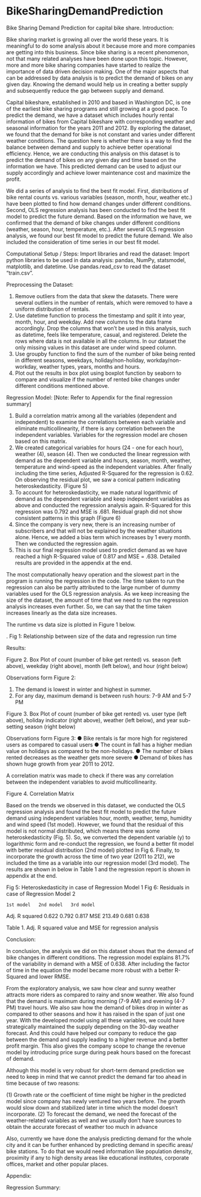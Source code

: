 # BikeSharingDemandPrediction
Bike Sharing Demand Prediction for capital bike share.
Introduction:
 
Bike sharing market is growing all over the world these years. It is meaningful to do some analysis about it because more and more companies are getting into this business. Since bike sharing is a recent phenomenon, not that many related analyses have been done upon this topic. However, more and more bike sharing companies have started to realize the importance of data driven decision making. One of the major aspects that can be addressed by data analysis is to predict the demand of bikes on any given day. Knowing the demand would help us in creating a better supply and subsequently reduce the gap between supply and demand.

Capital bikeshare, established in 2010 and based in Washington DC, is one of the earliest bike sharing programs and still growing at a good pace. To predict the demand, we have a dataset which includes hourly rental information of bikes from Capital bikeshare with corresponding weather and seasonal information for the years 2011 and 2012. By exploring the dataset, we found that the demand for bike is not constant and varies under different weather conditions. The question here is whether there is a way to find the balance between demand and supply to achieve better operational efficiency. Hence, we are conducting this analysis on this dataset is to predict the demand of bikes on any given day and time based on the information we have. This predicted demand can be used to adjust our supply accordingly and achieve lower maintenance cost and maximize the profit. 

We did a series of analysis to find the best fit model. First, distributions of bike rental counts vs. various variables (season, month, hour, weather etc.) have been plotted to find how demand changes under different conditions. Second, OLS regression analysis has been conducted to find the best fit model to predict the future demand. Based on the information we have, we confirmed that the demand of bike changes under different conditions (weather, season, hour, temperature, etc.). After several OLS regression analysis, we found our best fit model to predict the future demand. We also included the consideration of time series in our best fit model. 

Computational Setup / Steps:
Import libraries and read the dataset:
Import python libraries to be used in data analysis: pandas, NumPy, statsmodel, matplotlib, and datetime. Use pandas.read_csv to read the dataset “train.csv”. 

Preprocessing the Dataset:
1.	Remove outliers from the data that skew the datasets. There were several outliers in the number of rentals, which were removed to have a uniform distribution of rentals.
2.	Use datetime function to process the timestamp and split it into year, month, hour, and weekday. Add new columns to the data frame accordingly. Drop the columns that won’t be used in this analysis, such as datetime, feels like temperature, casual, and registered. Delete the rows where data is not available in all the columns. In our dataset the only missing values in this dataset are under wind speed column.
3.	Use groupby function to find the sum of the number of bike being rented in different seasons, weekdays, holiday/non-holiday, workday/non-workday, weather types, years, months and hours.
4.	Plot out the results in box plot using boxplot function by seaborn to compare and visualize if the number of rented bike changes under different conditions mentioned above.

Regression Model:
[Note: Refer to Appendix for the final regression summary]
1.	Build a correlation matrix among all the variables (dependent and independent) to examine the correlations between each variable and eliminate multicollinearity, if there is any correlation between the independent variables. Variables for the regression model are chosen based on this matrix.
2.	We created categorical variables for hours (24 - one for each hour), weather (4), season (4). Then we conducted the linear regression with demand as the dependent variable and hours, season, month, weather, temperature and wind-speed as the independent variables. After finally including the time series, Adjusted R-Squared for the regression is 0.62. On observing the residual plot, we saw a conical pattern indicating heteroskedasticity. (Figure 5)
3.	To account for heteroskedasticity, we made natural logarithmic of demand as the dependent variable and keep independent variables as above and conducted the regression analysis again. R-Squared for this regression was 0.792 and MSE is .681. Residual graph did not show consistent patterns in this graph (Figure 6)
4.	Since the company is very new, there is an increasing number of subscribers and that will not be explained by the weather situations alone. Hence, we added a bias term which increases by 1 every month. Then we conducted the regression again.
5.	This is our final regression model used to predict demand as we have reached a high R-Squared value of 0.817 and MSE = .638. Detailed results are provided in the appendix at the end. 

The most computationally heavy operation and the slowest part in the program is running the regression in the code. The time taken to run the regression can also be partly attributed to the large number of dummy variables used for the OLS regression analysis.  As we keep increasing the size of the dataset, the amount of time that we need to run the regression analysis increases even further. So, we can say that the time taken increases linearly as the data size increases. 

The runtime vs data size is plotted in Figure 1 below.

 
. 
Fig 1: Relationship between size of the data and regression run time

Results:


 
Figure 2. Box Plot of count (number of bike get rented) vs. season (left above), weekday (right above), month (left below), and hour (right below)

Observations form Figure 2:
1)	The demand is lowest in winter and highest in summer.
2)	For any day, maximum demand is between rush hours: 7-9 AM and 5-7 PM

 
Figure 3. Box Plot of count (number of bike get rented) vs. user type (left above), holiday indicator (right above), weather (left below), and year sub-setting season (right below)

Observations form Figure 3:
●	Bike rentals is far more high for registered users as compared to casual users
●	The count in fall has a higher median value on holidays as compared to the non-holidays.
●	The number of bikes rented decreases as the weather gets more severe
●	Demand of bikes has shown huge growth from year 2011 to 2012.  

A correlation matrix was made to check if there was any correlation between the independent variables to avoid multicollinearity. 
 
Figure 4. Correlation Matrix

Based on the trends we observed in this dataset, we conducted the OLS regression analysis and found the best fit model to predict the future demand using independent variables hour, month, weather, temp, humidity and wind speed (1st model). However, we found that the residual of this model is not normal distributed, which means there was some heteroskedasticity (Fig. 5). So, we converted the dependent variable (y) to logarithmic form and re-conduct the regression, we found a better fit model with better residual distribution (2nd model) plotted in Fig 6.  Finally, to incorporate the growth across the time of two year (2011 to 212), we included the time as a variable into our regression model (3rd model). The results are shown in below in Table 1 and the regression report is shown in appendix at the end.


 	 
Fig 5: Heteroskedasticity in case of Regression Model 1 	Fig 6: Residuals in case of Regression Model 2



	1st model	2nd model	3rd model
Adj. R squared	0.622	0.792	0.817
MSE	213.49	0.681	0.638

Table 1. Adj. R squared value and MSE for regression analysis

Conclusion:

In conclusion, the analysis we did on this dataset shows that the demand of bike changes in different conditions. The regression model explains 81.7% of the variability in demand with a MSE of 0.638. After including the factor of time in the equation the model became more robust with a better R-Squared and lower RMSE.

From the exploratory analysis, we saw how clear and sunny weather attracts more riders as compared to rainy and snow weather. We also found that the demand is maximum during morning (7-9 AM) and evening (4-7 PM) travel hours. We also saw how the demand of bikes drop in winter as compared to other seasons and how it has raised in the span of just one year. With the developed model using all these variables, we could have strategically maintained the supply depending on the 30-day weather forecast. And this could have helped our company to reduce the gap between the demand and supply leading to a higher revenue and a better profit margin. This also gives the company scope to change the revenue model by introducing price surge during peak hours based on the forecast of demand.

Although this model is very robust for short-term demand prediction we need to keep in mind that we cannot predict the demand far too ahead in time because of two reasons: 

(1) Growth rate or the coefficient of time might be higher in the predicted model since company has newly ventured two years before. The growth would slow down and stabilized later in time which the model doesn’t incorporate. 
(2) To forecast the demand, we need the forecast of the weather-related variables as well and we usually don’t have sources to obtain the accurate forecast of weather too much in advance 

Also, currently we have done the analysis predicting demand for the whole city and it can be further enhanced by predicting demand in specific areas/ bike stations. To do that we would need information like population density, proximity if any to high density areas like educational institutes, corporate offices, market and other popular places.

Appendix:

Regression Summary:
 
